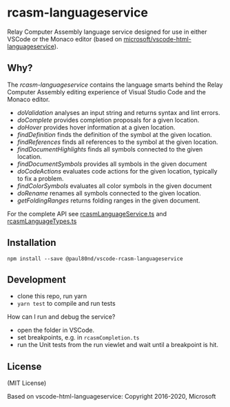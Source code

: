 # rcasm-languageservice

Relay Computer Assembly language service designed for use in either VSCode or the Monaco editor
(based on [microsoft/vscode-html-languageservice](https://github.com/microsoft/vscode-html-languageservice)).

Why?
----

The _rcasm-languageservice_ contains the language smarts behind the Relay Computer Assembly editing experience of Visual Studio Code and the Monaco editor.

- *doValidation* analyses an input string and returns syntax and lint errors.
 - *doComplete* provides completion proposals for a given location.
 - *doHover* provides hover information at a given location.
 - *findDefinition* finds the definition of the symbol at the given location.
 - *findReferences* finds all references to the symbol at the given location.
 - *findDocumentHighlights* finds all symbols connected to the given location.
 - *findDocumentSymbols* provides all symbols in the given document
 - *doCodeActions* evaluates code actions for the given location, typically to fix a problem.
 - *findColorSymbols* evaluates all color symbols in the given document
 - *doRename* renames all symbols connected to the given location.
  - *getFoldingRanges* returns folding ranges in the given document.

 For the complete API see [rcasmLanguageService.ts](./src/rcasmLanguageService.ts) and [rcasmLanguageTypes.ts](./src/rcasmLanguageTypes.ts) 

Installation
------------

    npm install --save @paul80nd/vscode-rcasm-languageservice

Development
-----------

- clone this repo, run yarn
- `yarn test` to compile and run tests

How can I run and debug the service?

- open the folder in VSCode.
- set breakpoints, e.g. in `rcasmCompletion.ts`
- run the Unit tests from the run viewlet and wait until a breakpoint is hit.

License
-------

(MIT License)

Based on vscode-html-languageservice:
Copyright 2016-2020, Microsoft
